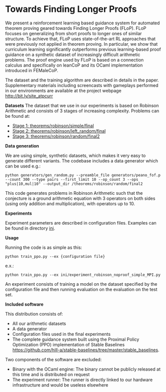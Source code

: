 # Towards Finding Longer Proofs

We present a reinforcement learning based guidance system for
automated theorem proving geared towards Finding Longer Proofs (FLoP).
FLoP focuses on generalizing from short proofs to longer ones of
similar structure. To achieve that, FLoP uses state-of-the-art RL
approaches that were previously not applied in theorem proving. In
particular, we show that curriculum learning significantly outperforms
previous learning-based proof guidance on a synthetic dataset of
increasingly difficult arithmetic problems.  The proof engine used by
FLoP is based on a connection calculus and specifically on leanCoP and
its OCaml implementation introduced in FEMaleCoP.

The dataset and the training algorithm are described in details in the
paper. Supplementary materials including screencasts with gameplays performed
in our environments are available at the project webpage
http://bit.ly/site_atpcurr

**Datasets**
The dataset that we use in our experiments is based on Robinson Arithmetic and consists of 3
stages of increasing complexity. Problems can be found at:

- [Stage 1: theorems/robinson/simple/final](theorems/robinson/simple/final)
- [Stage 2: theorems/robinson/left_random/final](theorems/robinson/left_random/final)
- [Stage 3: theorems/robinson/random/final2](theorems/robinson/random/final2)

**Data generation**

We are using simple, synthetic datasets, which makes it very easy to
generate different variants. The codebase includes a data generator
which can be used e.g.:

```
python generators/gen_random.py --preamble_file generators/peano_fof.p
--count 300 --type pairs --first_limit 10 --op_count 3 --ops
"plus|10,mul|10" --output_dir /theorems/robinson/random/final2
```

This code generates problems in Robinson Arithmetic such that the
conjecture is a ground arithmetic equation with 3 operators on both
sides (using only addition and multiplication), with operators up to 10.


**Experiments**

Experiment parameters are described in configuration files. Examples can
be found in directory [ini](ini).

**Usage**

Running the code is as simple as this:

```
python train_ppo.py --ex {configuration file}
```

e.x.:

```
python train_ppo.py --ex ini/experiment_robinson_noproof_simple_MPI.py
```

An experiment consists of training a model on the dataset specified by
the configuration file and then running evaluation on the evaluation
on the test set.

**Included software**

This distribution consists of:

- All our arithmetic datasets
- A data generator
- Configuration files used in the final experiments
- The complete guidance system built using the Proximal Policy Optimization (PPO) implementation of Stable Baselines https://github.com/hill-a/stable-baselines/tree/master/stable_baselines. 

Two components of the software are excluded:

- Binary with the OCaml engine: The binary cannot be publicly released at this time and is distributed on request
- The experiment runner: The runner is directly linked to our hardware infrastructure and would be useless elsewhere 
